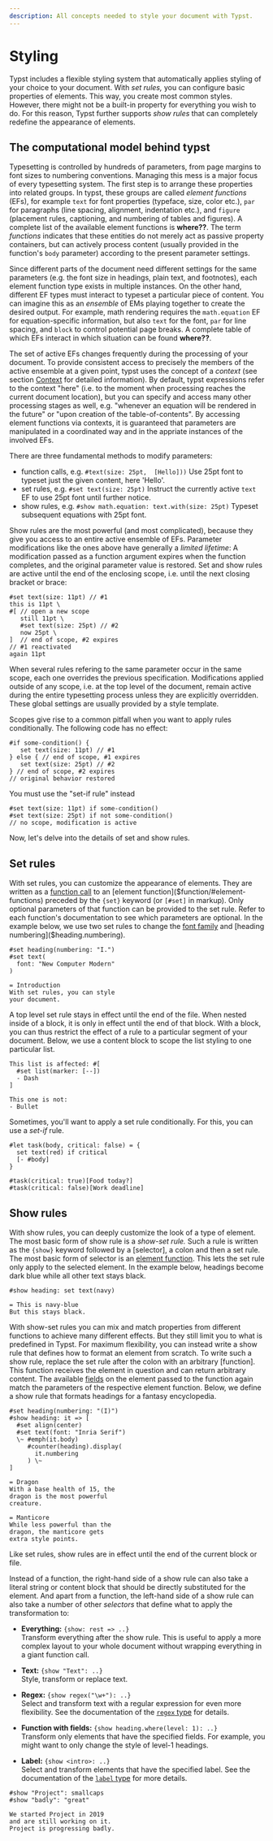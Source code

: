 ```yaml
---
description: All concepts needed to style your document with Typst.
---
```


# Styling
Typst includes a flexible styling system that automatically applies styling of
your choice to your document. With _set rules,_ you can configure basic
properties of elements. This way, you create most common styles. However, there
might not be a built-in property for everything you wish to do. For this reason,
Typst further supports _show rules_ that can completely redefine the appearance
of elements.

## The computational model behind typst

Typesetting is controlled by hundreds of parameters, from page margins to font sizes to numbering conventions. Managing this mess is a major focus of every typesetting system. The first step is to arrange these properties into related groups. In typst, these groups are called _element functions_ (EFs), for example `text` for font properties (typeface, size, color etc.), `par` for paragraphs (line spacing, alignment, indentation etc.), and `figure` (placement rules, captioning, and numbering of tables and figures). A complete list of the available element functions is **where??**. The term _functions_ indicates that these entities do not merely act as passive property containers, but can actively process content (usually provided in the function's `body` parameter) according to the present parameter settings.

Since different parts of the document need different settings for the same parameters (e.g. the font size in headings, plain text, and footnotes), each element function type exists in multiple instances. On the other hand, different EF types must interact to typeset a particular piece of content. You can imagine this as an _ensemble_ of EMs playing together to create the desired output. For example, math rendering requires the `math.equation` EF for equation-specific information, but also `text` for the font, `par` for line spacing, and `block` to control potential page breaks. A complete table of which EFs interact in which situation can be found **where??**.

The set of active EFs changes frequently during the processing of your document. To provide consistent access to precisely the members of the active ensemble at a given point, typst uses the concept of a _context_ (see section [Context]($context) for detailed information). By default, typst expressions refer to the context "here" (i.e. to the moment when processing reaches the current document location), but you can specify and access many other processing stages as well, e.g. "whenever an equation will be rendered in the future" or "upon creation of the table-of-contents". By accessing element functions via contexts, it is guaranteed that parameters are manipulated in a coordinated way and in the appriate instances of the involved EFs. 

There are three fundamental methods to modify parameters:
- function calls, e.g. `#text(size: 25pt,  [Hello]))` Use 25pt font to typeset just the given content, here 'Hello'.
- set rules, e.g. `#set text(size: 25pt)` Instruct the currently active `text` EF to use 25pt font until further notice.
- show rules, e.g. `#show math.equation: text.with(size: 25pt)` Typeset subsequent equations with 25pt font.
  
Show rules are the most powerful (and most complicated), because they give you access to an entire active ensemble of EFs. Parameter modifications like the ones above have generally a _limited lifetime_: A modification passed as a function argument expires when the function completes, and the original parameter value is restored. Set and show rules are active until the end of the enclosing scope, i.e. until the next closing bracket or brace:

```example
#set text(size: 11pt) // #1
this is 11pt \
#[ // open a new scope
   still 11pt \
   #set text(size: 25pt) // #2
   now 25pt \
]  // end of scope, #2 expires
// #1 reactivated
again 11pt
```

When several rules refering to the same parameter occur in the same scope, each one overrides the previous specification. Modifications applied outside of any scope, i.e. at the top level of the document, remain active during the entire typesetting process unless they are explicitly overridden. These global settings are usually provided by a style template.

Scopes give rise to a common pitfall when you want to apply rules conditionally. The following code has no effect:

```typ
#if some-condition() {
   set text(size: 11pt) // #1
} else { // end of scope, #1 expires
   set text(size: 25pt) // #2
} // end of scope, #2 expires
// original behavior restored
```

You must use the "set-if rule" instead

```typ
#set text(size: 11pt) if some-condition()
#set text(size: 25pt) if not some-condition()
// no scope, modification is active
```

Now, let's delve into the details of set and show rules.

## Set rules
With set rules, you can customize the appearance of elements. They are written
as a [function call]($function) to an [element
function]($function/#element-functions) preceded by the `{set}` keyword (or
`[#set]` in markup). Only optional parameters of that function can be provided
to the set rule. Refer to each function's documentation to see which parameters
are optional. In the example below, we use two set rules to change the
[font family]($text.font) and [heading numbering]($heading.numbering).

```example
#set heading(numbering: "I.")
#set text(
  font: "New Computer Modern"
)

= Introduction
With set rules, you can style
your document.
```

A top level set rule stays in effect until the end of the file. When nested
inside of a block, it is only in effect until the end of that block. With a
block, you can thus restrict the effect of a rule to a particular segment of
your document. Below, we use a content block to scope the list styling to one
particular list.

```example
This list is affected: #[
  #set list(marker: [--])
  - Dash
]

This one is not:
- Bullet
```

Sometimes, you'll want to apply a set rule conditionally. For this, you can use
a _set-if_ rule.

```example
#let task(body, critical: false) = {
  set text(red) if critical
  [- #body]
}

#task(critical: true)[Food today?]
#task(critical: false)[Work deadline]
```

## Show rules
With show rules, you can deeply customize the look of a type of element. The
most basic form of show rule is a _show-set rule._ Such a rule is written as the
`{show}` keyword followed by a [selector], a colon and then a set rule. The most
basic form of selector is an [element function]($function/#element-functions).
This lets the set rule only apply to the selected element. In the example below,
headings become dark blue while all other text stays black.

```example
#show heading: set text(navy)

= This is navy-blue
But this stays black.
```

With show-set rules you can mix and match properties from different functions to
achieve many different effects. But they still limit you to what is predefined
in Typst. For maximum flexibility, you can instead write a show rule that
defines how to format an element from scratch. To write such a show rule,
replace the set rule after the colon with an arbitrary [function]. This function
receives the element in question and can return arbitrary content. The available
[fields]($scripting/#fields) on the element passed to the function again match
the parameters of the respective element function. Below, we define a show rule
that formats headings for a fantasy encyclopedia.

```example
#set heading(numbering: "(I)")
#show heading: it => [
  #set align(center)
  #set text(font: "Inria Serif")
  \~ #emph(it.body)
     #counter(heading).display(
       it.numbering
     ) \~
]

= Dragon
With a base health of 15, the
dragon is the most powerful
creature.

= Manticore
While less powerful than the
dragon, the manticore gets
extra style points.
```

Like set rules, show rules are in effect until the end of the current block or
file.

Instead of a function, the right-hand side of a show rule can also take a
literal string or content block that should be directly substituted for the
element. And apart from a function, the left-hand side of a show rule can also
take a number of other _selectors_ that define what to apply the transformation
to:

- **Everything:** `{show: rest => ..}` \
  Transform everything after the show rule. This is useful to apply a more
  complex layout to your whole document without wrapping everything in a giant
  function call.

- **Text:** `{show "Text": ..}` \
  Style, transform or replace text.

- **Regex:** `{show regex("\w+"): ..}` \
  Select and transform text with a regular expression for even more flexibility.
  See the documentation of the [`regex` type]($regex) for details.

- **Function with fields:** `{show heading.where(level: 1): ..}` \
  Transform only elements that have the specified fields. For example, you might
  want to only change the style of level-1 headings.

- **Label:** `{show <intro>: ..}` \
  Select and transform elements that have the specified label. See the
  documentation of the [`label` type]($label) for more details.

```example
#show "Project": smallcaps
#show "badly": "great"

We started Project in 2019
and are still working on it.
Project is progressing badly.
```
